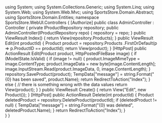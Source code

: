 


using System;
using System.Collections.Generic;
using System.Linq;
using System.Web;
using System.Web.Mvc;
using SportsStore.Domain.Abstract;
using SportsStore.Domain.Entities;
namespace SportsStore.WebUI.Controllers
{
    [Authorize]
    public class AdminController : Controller
    {
        private IProductRepository repository;
        public AdminController(IProductRepository repo)
        {
            repository = repo;
        }
        public ViewResult Index()
        {
            return View(repository.Products);
        }
        public ViewResult Edit(int productId)
        {
            Product product = repository.Products
            .FirstOrDefault(p => p.ProductID == productId);
            return View(product);
        }
        [HttpPost]
        public ActionResult Edit(Product product, HttpPostedFileBase image)
        {
            if (ModelState.IsValid)
            {
                if (image != null)
                {
                    product.ImageMimeType = image.ContentType;
                    product.ImageData = new byte[image.ContentLength];
                    image.InputStream.Read(product.ImageData, 0, image.ContentLength);
                }
                repository.SaveProduct(product);
                TempData["message"] = string.Format("{0} has been saved", product.Name);
                return RedirectToAction("Index");
            }
            else
            {
                // there is something wrong with the data values
                return View(product);
            }
        }
        public ViewResult Create()
        {
            return View("Edit", new Product());
        }
        [HttpPost]
        public ActionResult Delete(int productId)
        {
            Product deletedProduct = repository.DeleteProduct(productId);
            if (deletedProduct != null)
            {
                TempData["message"] = string.Format("{0} was deleted", deletedProduct.Name);
            }
            return RedirectToAction("Index");
        }        
    }
}

